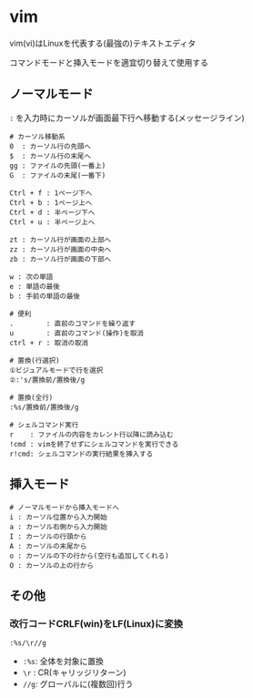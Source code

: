 # vim

vim(vi)はLinuxを代表する(最強の)テキストエディタ

コマンドモードと挿入モードを適宜切り替えて使用する

## ノーマルモード

`:` を入力時にカーソルが画面最下行へ移動する(メッセージライン)

```
# カーソル移動系
0  : カーソル行の先頭へ
$  : カーソル行の末尾へ
gg : ファイルの先頭(一番上)
G  : ファイルの末尾(一番下)

Ctrl + f : 1ページ下へ
Ctrl + b : 1ページ上へ
Ctrl + d : 半ページ下へ
Ctrl + u : 半ページ上へ

zt : カーソル行が画面の上部へ
zz : カーソル行が画面の中央へ
zb : カーソル行が画面の下部へ

w : 次の単語
e : 単語の最後
b : 手前の単語の最後

# 便利
.        : 直前のコマンドを繰り返す
u        : 直前のコマンド(操作)を取消
ctrl + r : 取消の取消

# 置換(行選択)
①ビジュアルモードで行を選択
②:'s/置換前/置換後/g

# 置換(全行)
:%s/置換前/置換後/g

# シェルコマンド実行
r    : ファイルの内容をカレント行以降に読み込む
!cmd : vimを終了せずにシェルコマンドを実行できる
r!cmd: シェルコマンドの実行結果を挿入する
```

## 挿入モード

```
# ノーマルモードから挿入モードへ
i : カーソル位置から入力開始
a : カーソル右側から入力開始
I : カーソルの行頭から
A : カーソルの末尾から
o : カーソルの下の行から(空行も追加してくれる)
O : カーソルの上の行から
```

## その他

### 改行コードCRLF(win)をLF(Linux)に変換

```
:%s/\r//g
```
- `:%s`: 全体を対象に置換
- `\r` : CR(キャリッジリターン)
- `//g`: グローバルに(複数回)行う

